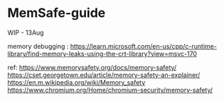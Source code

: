 # MemSafe-guide	

WIP - 13Aug

memory debugging : https://learn.microsoft.com/en-us/cpp/c-runtime-library/find-memory-leaks-using-the-crt-library?view=msvc-170

ref:
https://www.memorysafety.org/docs/memory-safety/
https://cset.georgetown.edu/article/memory-safety-an-explainer/
https://en.m.wikipedia.org/wiki/Memory_safety
https://www.chromium.org/Home/chromium-security/memory-safety/
